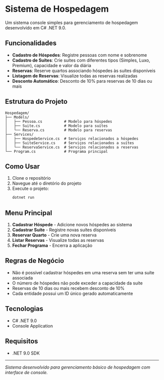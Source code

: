 # Sistema de Hospedagem

Um sistema console simples para gerenciamento de hospedagem desenvolvido em C# .NET 9.0.

## Funcionalidades

- **Cadastro de Hóspedes**: Registre pessoas com nome e sobrenome
- **Cadastro de Suítes**: Crie suítes com diferentes tipos (Simples, Luxo, Premium), capacidade e valor da diária
- **Reservas**: Reserve quartos associando hóspedes às suítes disponíveis
- **Listagem de Reservas**: Visualize todas as reservas realizadas
- **Desconto Automático**: Desconto de 10% para reservas de 10 dias ou mais

## Estrutura do Projeto

```
Hospedagem/
├── Models/
│   ├── Pessoa.cs          # Modelo para hóspedes
│   ├── Suite.cs           # Modelo para suítes
│   └── Reserva.cs         # Modelo para reservas
├── Services/
│   ├── HospedeService.cs  # Serviços relacionados a hóspedes
│   ├── SuiteService.cs    # Serviços relacionados a suítes
│   └── ReservaService.cs  # Serviços relacionados a reservas
└── Program.cs             # Programa principal
```

## Como Usar

1. Clone o repositório
2. Navegue até o diretório do projeto
3. Execute o projeto:
   ```bash
   dotnet run
   ```

## Menu Principal

1. **Cadastrar Hóspede** - Adicione novos hóspedes ao sistema
2. **Cadastrar Suíte** - Registre novas suítes disponíveis
3. **Reservar Quarto** - Crie uma nova reserva
4. **Listar Reservas** - Visualize todas as reservas
5. **Fechar Programa** - Encerra a aplicação

## Regras de Negócio

- Não é possível cadastrar hóspedes em uma reserva sem ter uma suíte associada
- O número de hóspedes não pode exceder a capacidade da suíte
- Reservas de 10 dias ou mais recebem desconto de 10%
- Cada entidade possui um ID único gerado automaticamente

## Tecnologias

- C# .NET 9.0
- Console Application

## Requisitos

- .NET 9.0 SDK

---

*Sistema desenvolvido para gerenciamento básico de hospedagem com interface de console.*
